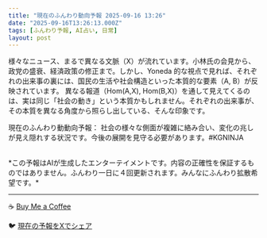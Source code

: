 ```yaml
---
title: "現在のふんわり動向予報 2025-09-16 13:26"
date: "2025-09-16T13:26:13.000Z"
tags: [ふんわり予報, AI占い, 日常]
layout: post
---
```


様々なニュース、まるで異なる文脈（X）が流れています。小林氏の会見から、政党の盛衰、経済政策の修正まで。しかし、Yoneda 的な視点で見れば、それぞれの出来事の裏には、国民の生活や社会構造といった本質的な要素（A, B）が反映されています。  異なる報道（Hom(A,X), Hom(B,X)）を通して見えてくるのは、実は同じ「社会の動き」という本質かもしれません。それぞれの出来事が、その本質を異なる角度から照らし出している、そんな印象です。


現在のふんわり動動向予報：
社会の様々な側面が複雑に絡み合い、変化の兆しが見え隠れする状況です。今後の展開を見守る必要があります。#KGNINJA

<br>
*この予報はAIが生成したエンターテイメントです。内容の正確性を保証するものではありません。ふんわり一日に４回更新されます。みんなにふんわり拡散希望です。*

---
☕️ [Buy Me a Coffee](https://www.buymeacoffee.com/kgninja)

🐦 [現在の予報をXでシェア](https://twitter.com/intent/tweet?text=%E7%8F%BE%E5%9C%A8%E3%81%AE%E3%81%B5%E3%82%93%E3%82%8F%E3%82%8A%E4%BA%88%E5%A0%B1%3A%20%E3%80%8C%E6%A7%98%E3%80%85%E3%81%AA%E3%83%8B%E3%83%A5%E3%83%BC%E3%82%B9%E3%80%81%E3%81%BE%E3%82%8B%E3%81%A7%E7%95%B0%E3%81%AA%E3%82%8B%E6%96%87%E8%84%88%EF%BC%88X%EF%BC%89%E3%81%8C%E6%B5%81%E3%82%8C%E3%81%A6%E3%81%84%E3%81%BE%E3%81%99%E3%80%82%E3%80%8D%23KGNINJA%20%E7%B6%9A%E3%81%8D%E3%81%AF%E3%83%96%E3%83%AD%E3%82%B0%E3%81%A7%EF%BC%81%F0%9F%91%87&url=https%3A%2F%2Fkg-ninja.github.io%2FFunwariyoso%2F)
